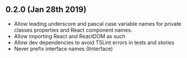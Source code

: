 ## 0.2.0 (Jan 28th 2019)

- Allow leading underscore and pascal case variable names for private classes properties and React component names.
- Allow importing React and ReactDOM as such
- Allow dev dependencies to avoid TSLint errors in tests and stories
- Never prefix interface names (IInterface)

